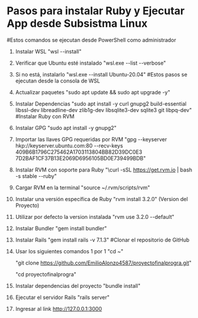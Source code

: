 # Pasos para instalar Ruby y Ejecutar App desde Subsistma Linux
#Estos comandos se ejecutan desde PowerShell como administrador

1. Instalar WSL
     "wsl --install"
2. Verificar que Ubuntu esté instalado
     "wsl.exe --list --verbose"
3. Si no está, instalarlo
     "wsl.exe --install Ubuntu-20.04"
#Estos pasos se ejecutan desde la consola de WSL
4. Actualizar paquetes
     "sudo apt update && sudo apt upgrade -y"
5. Instalar Dependencias
     "sudo apt install -y curl gnupg2 build-essential libssl-dev libreadline-dev zlib1g-dev libsqlite3-dev sqlite3 git libpq-dev"
#Instalar Ruby con RVM
6. Instalar GPG
     "sudo apt install -y gnupg2"
7. Importar las llaves GPG requeridas por RVM
     "gpg --keyserver hkp://keyserver.ubuntu.com:80 --recv-keys \
      409B6B1796C275462A1703113804BB82D39DC0E3 \
      7D2BAF1CF37B13E2069D6956105BD0E739499BDB"
8. Instalar RVM con soporte para Ruby
     "\curl -sSL https://get.rvm.io | bash -s stable --ruby"
9. Cargar RVM en la terminal
      "source ~/.rvm/scripts/rvm"
10. Instalar una versión específica de Ruby
      "rvm install 3.2.0"   (Version del Proyecto)
11. Utilizar por defecto la version instalada
      "rvm use 3.2.0 --default"
12. Instalar Bundler
      "gem install bundler"
13. Instalar Rails
      "gem install rails -v 7.1.3"
#Clonar el repositorio de GitHub
14. Usar los siguientes comandos 1 por 1
      "cd ~"
    
      "git clone https://github.com/EmilioAlonzo4587/proyectofinalprogra.git"
    
      "cd proyectofinalprogra"
15. Instalar dependencias del proyecto
      "bundle install"
16. Ejecutar el servidor Rails
      "rails server"
17. Ingresar al link
    http://127.0.0.1:3000
    

